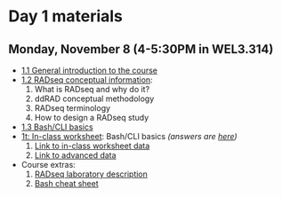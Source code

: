# Day 1 materials

## Monday, November 8 (4-5:30PM in WEL3.314)

* [1.1 General introduction to the course](https://github.com/eachambers/UNAMtraining/blob/main/Day1/1.1_Welcome.pdf)
* [1.2 RADseq conceptual information](https://github.com/eachambers/UNAMtraining/blob/main/Day1/1.2_RADseq_conceptual.pdf):
    1. What is RADseq and why do it?
    2. ddRAD conceptual methodology
    3. RADseq terminology
    4. How to design a RADseq study
* [1.3 Bash/CLI basics](https://github.com/eachambers/UNAMtraining/blob/main/Day1/1.3_Bash_intro.pdf)
* [1t: In-class worksheet](https://github.com/eachambers/UNAMtraining/blob/main/Day1/1t_Bash_tutorial.docx): Bash/CLI basics *(answers are [here](https://github.com/eachambers/UNAMtraining/blob/main/Day1/1t_Bash_tutorial_ANSWERS.pdf))*
    1. [Link to in-class worksheet data](https://utexas.box.com/s/qybj49agfq13556v00yj2dfhc7o40m1u)
    2. [Link to advanced data](https://utexas.box.com/s/805qg0ezhfmhcsnc384h0x9or49ej5kr)
* Course extras:
    1. [RADseq laboratory description](https://github.com/eachambers/UNAMtraining/blob/main/Day1/1.0_RADseq_laboratory.pdf)
    2. [Bash cheat sheet](https://github.com/eachambers/UNAMtraining/blob/main/Day1/bash_cheat_sheet.pdf)
